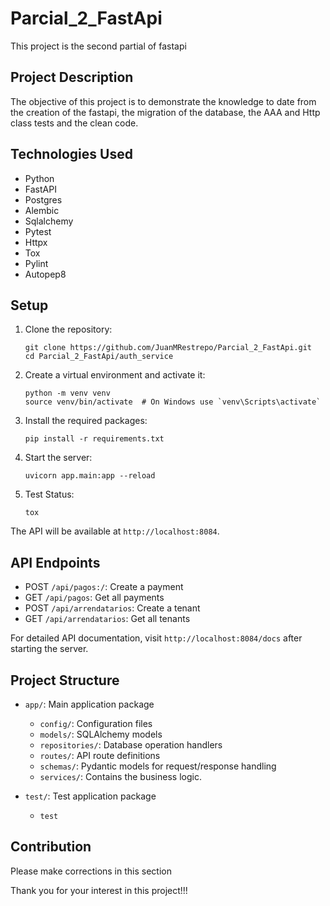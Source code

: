# Parcial_2_FastApi

This project is the second partial of fastapi

## Project Description

The objective of this project is to demonstrate the knowledge to date from the creation of the fastapi, the migration of the database, the AAA and Http class tests and the clean code.

## Technologies Used

- Python
- FastAPI
- Postgres
- Alembic
- Sqlalchemy
- Pytest
- Httpx
- Tox
- Pylint
- Autopep8

## Setup

1. Clone the repository:
   ```
   git clone https://github.com/JuanMRestrepo/Parcial_2_FastApi.git
   cd Parcial_2_FastApi/auth_service
   ```

2. Create a virtual environment and activate it:
   ```
   python -m venv venv
   source venv/bin/activate  # On Windows use `venv\Scripts\activate`
   ```

3. Install the required packages:
   ```
   pip install -r requirements.txt
   ```

4. Start the server:
   ```
   uvicorn app.main:app --reload
   ```

5. Test Status:
   ```
   tox
   ```

The API will be available at `http://localhost:8084`.

## API Endpoints

- POST `/api/pagos:/`: Create a payment
- GET `/api/pagos`: Get all payments
- POST `/api/arrendatarios`: Create a tenant
- GET `/api/arrendatarios`: Get all tenants

For detailed API documentation, visit `http://localhost:8084/docs` after starting the server.

## Project Structure

- `app/`: Main application package
  - `config/`: Configuration files
  - `models/`: SQLAlchemy models
  - `repositories/`: Database operation handlers
  - `routes/`: API route definitions
  - `schemas/`: Pydantic models for request/response handling
  - `services/`: Contains the business logic.

- `test/`: Test application package
  - `test`


## Contribution
Please make corrections in this section

Thank you for your interest in this project!!!
